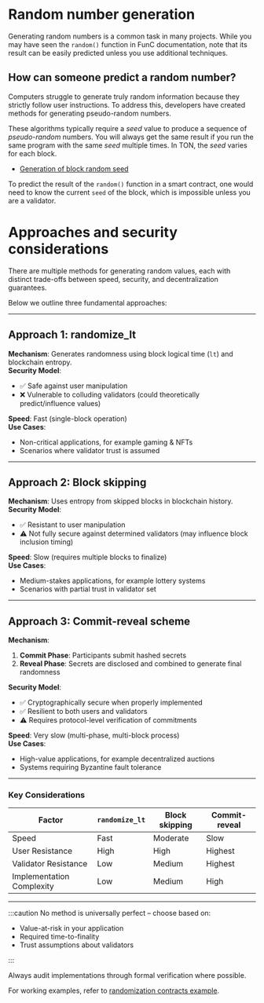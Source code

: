 # Random number generation

Generating random numbers is a common task in many projects. While you may have seen the `random()` function in FunC documentation, note that its result can be easily predicted unless you use additional techniques.

## How can someone predict a random number?

Computers struggle to generate truly random information because they strictly follow user instructions. To address this, developers have created methods for generating pseudo-random numbers.

These algorithms typically require a _seed_ value to produce a sequence of _pseudo-random_ numbers. You will always get the same result if you run the same program with the same _seed_ multiple times. In TON, the _seed_ varies for each block.

- [Generation of block random seed](/v3/guidelines/smart-contracts/security/random)

To predict the result of the `random()` function in a smart contract, one would need to know the current `seed` of the block, which is impossible unless you are a validator.

# Approaches and security considerations

There are multiple methods for generating random values, each with distinct trade-offs between speed, security, and decentralization guarantees.

Below we outline three fundamental approaches:

---

## Approach 1: randomize_lt

**Mechanism**: Generates randomness using block logical time (`lt`) and blockchain entropy.  
**Security Model**:

- ✅ Safe against user manipulation
- ❌ Vulnerable to colluding validators (could theoretically predict/influence values)

**Speed**: Fast (single-block operation)  
**Use Cases**:

- Non-critical applications, for example gaming & NFTs
- Scenarios where validator trust is assumed

---

## Approach 2: Block skipping

**Mechanism**: Uses entropy from skipped blocks in blockchain history.  
**Security Model**:

- ✅ Resistant to user manipulation
- ⚠️ Not fully secure against determined validators (may influence block inclusion timing)

**Speed**: Slow (requires multiple blocks to finalize)  
**Use Cases**:

- Medium-stakes applications, for example lottery systems
- Scenarios with partial trust in validator set

---

## Approach 3: Commit-reveal scheme

**Mechanism**:

1. **Commit Phase**: Participants submit hashed secrets
2. **Reveal Phase**: Secrets are disclosed and combined to generate final randomness

**Security Model**:

- ✅ Cryptographically secure when properly implemented
- ✅ Resilient to both users and validators
- ⚠️ Requires protocol-level verification of commitments

**Speed**: Very slow (multi-phase, multi-block process)  
**Use Cases**:

- High-value applications, for example decentralized auctions
- Systems requiring Byzantine fault tolerance

---

### **Key Considerations**

| Factor                    | `randomize_lt` | Block skipping | Commit-reveal |
| ------------------------- | -------------- | -------------- | ------------- |
| Speed                     | Fast           | Moderate       | Slow          |
| User Resistance           | High           | High           | Highest       |
| Validator Resistance      | Low            | Medium         | Highest       |
| Implementation Complexity | Low            | Medium         | High          |

---

:::caution
No method is universally perfect – choose based on:

- Value-at-risk in your application
- Required time-to-finality
- Trust assumptions about validators

:::

Always audit implementations through formal verification where possible.

For working examples, refer to [randomization contracts example](https://github.com/puppycats/ton-random).
